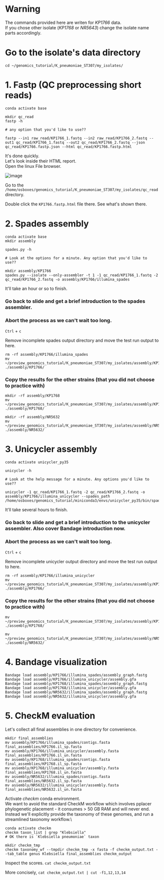 # Warning

The commands provided here are writen for _KP1766_ data.\
If you chose other isolate (_KP1768_ or _NR5643_) change the isolate name parts accordingly.


# Go to the isolate's data directory

```
cd ~/genomics_tutorial/K_pneumoniae_ST307/my_isolates/
```


# 1. Fastp (QC preprocessing short reads)

```
conda activate base

mkdir qc_read
fastp -h

# any option that you'd like to use??

fastp --in1 raw_read/KP1766_1.fastq --in2 raw_read/KP1766_2.fastq --out1 qc_read/KP1766_1.fastq --out2 qc_read/KP1766_2.fastq --json qc_read/KP1766.fastp.json --html qc_read/KP1766.fastp.html
```

It's done quickly.\
Let's look inside their HTML report.\
Open the linux File browser.

![image](https://user-images.githubusercontent.com/49987638/144385780-9a2f79cf-2ccd-4f70-a5be-3415d2dd8f9c.png)

Go to the `/home/osboxes/genomics_tutorial/K_pneumoniae_ST307/my_isolates/qc_read` directory.

Double click the `KP1766.fastp.html` file there. See what's shown there.



# 2. Spades assembly
```
conda activate base
mkdir assembly

spades.py -h

# Look at the options for a minute. Any option that you'd like to use??

mkdir assembly/KP1766
spades.py --isolate --only-assembler -t 1 -1 qc_read/KP1766_1.fastq -2 qc_read/KP1766_2.fastq -o assembly/KP1766/illumina_spades
```

It'll take an hour or so to finish.

### Go back to slide and get a brief introduction to the spades assembler.

### Abort the process as we can't wait too long.

`Ctrl` + `c`

Remove incomplete spades output directory and move the test run output to here.

```
rm -rf assembly/KP1766/illumina_spades
mv ~/preview_genomics_tutorial/K_pneumoniae_ST307/my_isolates/assembly/KP1766/illumina_spades ./assembly/KP1766/
```

### Copy the results for the other strains (that you did not choose to practice with)
```
mkdir -rf assembly/KP1768
mv ~/preview_genomics_tutorial/K_pneumoniae_ST307/my_isolates/assembly/KP1768/illumina_spades ./assembly/KP1768/

mkdir -rf assembly/NR5632
mv ~/preview_genomics_tutorial/K_pneumoniae_ST307/my_isolates/assembly/NR5632/illumina_spades ./assembly/NR5632/
```



# 3. Unicycler assembly
```
conda activate unicycler_py35

unicycler -h

# Look at the help message for a minute. Any options you'd like to use??

unicycler -1 qc_read/KP1766_1.fastq -2 qc_read/KP1766_2.fastq -o assembly/KP1766/illumina_unicycler --spades_path /home/osboxes/genomics_tutorial/miniconda3/envs/unicycler_py35/bin/spades.py
```

It'll take several hours to finish.

### Go back to slide and get a brief introduction to the unicycler assembler. Also cover Bandage introduction now.

### Abort the process as we can't wait too long.

`Ctrl` + `c`

Remove incomplete unicycler output directory and move the test run output to here.

```
rm -rf assembly/KP1766/illumina_unicycler
mv ~/preview_genomics_tutorial/K_pneumoniae_ST307/my_isolates/assembly/KP1766/illumina_unicycler ./assembly/KP1766/
```

### Copy the results for the other strains (that you did not choose to practice with)
```
mv ~/preview_genomics_tutorial/K_pneumoniae_ST307/my_isolates/assembly/KP1768/illumina_unicycler ./assembly/KP1768/

mv ~/preview_genomics_tutorial/K_pneumoniae_ST307/my_isolates/assembly/NR5632/illumina_unicycler ./assembly/NR5632/
```



# 4. Bandage visualization

```
Bandage load assembly/KP1766/illumina_spades/assembly_graph.fastg
Bandage load assembly/KP1766/illumina_unicycler/assembly.gfa
Bandage load assembly/KP1768/illumina_spades/assembly_graph.fastg
Bandage load assembly/KP1768/illumina_unicycler/assembly.gfa
Bandage load assembly/NR5632/illumina_spades/assembly_graph.fastg
Bandage load assembly/NR5632/illumina_unicycler/assembly.gfa
```


# 5. CheckM evaluation

Let's collect all final assemblies in one directory for convenience.
```
mkdir final_assemblies
mv assembly/KP1766/illumina_spades/contigs.fasta final_assemblies/KP1766.il_sp.fasta
mv assembly/KP1766/illumina_unicycler/assembly.fasta final_assemblies/KP1766.il_un.fasta
mv assembly/KP1768/illumina_spades/contigs.fasta final_assemblies/KP1768.il_sp.fasta
mv assembly/KP1768/illumina_unicycler/assembly.fasta final_assemblies/KP1768.il_un.fasta
mv assembly/NR5632/illumina_spades/contigs.fasta final_assemblies/NR5632.il_sp.fasta
mv assembly/NR5632/illumina_unicycler/assembly.fasta final_assemblies/NR5632.il_un.fasta
```

Activate _checkm_ conda environment.\
We want to avoid the standard CheckM workflow which involves pplacer phylogenetic placement - it consumes > 50 GB RAM and will never end.\
Instead we'll explicitly provide the taxonomy of these genomes, and run a streamlined taxonomy workflow.\

```
conda activate checkm
checkm taxon_list | grep "Klebsiella"
# OK there is `Klebsiella pneumoniae` taxon

mkdir checkm_tmp
checkm taxonomy_wf --tmpdir checkm_tmp -x fasta -f checkm_output.txt --tab_table genus Klebsiella final_assemblies checkm_output
```

Inspect the scores. 
`cat checkm_output.txt`

More concisely, `cat checkm_output.txt | cut -f1,12,13,14`
